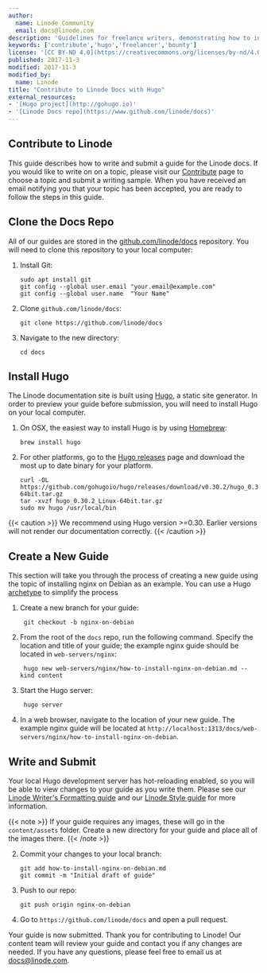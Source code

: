 ```yaml
---
author:
  name: Linode Community
  email: docs@linode.com
description: 'Guidelines for freelance writers, demonstrating how to install Hugo and use it to generate and edit a Linode guide.'
keywords: ['contribute','hugo','freelancer','bounty']
license: '[CC BY-ND 4.0](https://creativecommons.org/licenses/by-nd/4.0)'
published: 2017-11-3
modified: 2017-11-3
modified_by:
  name: Linode
title: "Contribute to Linode Docs with Hugo"
external_resources:
- '[Hugo project](http://gohugo.io)'
- '[Linode Docs repo](https://www.github.com/linode/docs)'
---
```


## Contribute to Linode

This guide describes how to write and submit a guide for the Linode docs. If you would like to write on on a topic, please visit our [Contribute](http://www.linode.com/contribute) page to choose a topic and submit a writing sample. When you have received an email notifying you that your topic has been accepted, you are ready to follow the steps in this guide.


## Clone the Docs Repo

All of our guides are stored in the [github.com/linode/docs](https://github.com/linode/docs) repository. You will need to clone this repository to your local computer:

1.  Install Git:

        sudo apt install git
        git config --global user.email "your.email@example.com"
        git config --global user.name  "Your Name"

2.  Clone `github.com/linode/docs`:

        git clone https://github.com/linode/docs

3.  Navigate to the new directory:

        cd docs

## Install Hugo

The Linode documentation site is built using [Hugo](http://gohugo.io), a static site generator. In order to preview your guide before submission, you will need to install Hugo on your local computer.


1.  On OSX, the easiest way to install Hugo is by using [Homebrew](https://brew.sh/):

        brew install hugo

2.  For other platforms, go to the [Hugo releases](https://github.com/gohugoio/hugo/releases) page and download the most up to date binary for your platform.

        curl -OL https://github.com/gohugoio/hugo/releases/download/v0.30.2/hugo_0.30.2_Linux-64bit.tar.gz
        tar -xvzf hugo_0.30.2_Linux-64bit.tar.gz
        sudo mv hugo /usr/local/bin

{{< caution >}}
We recommend using Hugo version >=0.30. Earlier versions will not render our documentation correctly.
{{< /caution >}}

## Create a New Guide

This section will take you through the process of creating a new guide using the topic of installing nginx on Debian as an example. You can use a Hugo [archetype](https://gohugo.io/content-management/archetypes/) to simplify the process

1. Create a new branch for your guide:

        git checkout -b nginx-on-debian

2. From the root of the `docs` repo, run the following command. Specify the location and title of your guide; the example nginx guide should be located in `web-servers/nginx`:

        hugo new web-servers/nginx/how-to-install-nginx-on-debian.md --kind content

3. Start the Hugo server:

        hugo server

4. In a web browser, navigate to the location of your new guide. The example nginx guide will be located at `http://localhost:1313/docs/web-servers/nginx/how-to-install-nginx-on-debian`.

## Write and Submit

Your local Hugo development server has hot-reloading enabled, so you will be able to view changes to your guide as you write them. Please see our [Linode Writer's Formatting guide](/docs/linode-writers-formatting-guide/) and our [Linode Style guide](/docs/doesnt/exist/yet) for more information.

{{< note >}}
If your guide requires any images, these will go in the `content/assets` folder. Create a new directory for your guide and place all of the images there.
{{< /note >}}

<!--
1.  When you have finished your guide, you can use our scripts to do a quick check:

      python docs/scripts/tests.py how-to-install-nginx-on-debian.md

--->

2.  Commit your changes to your local branch:

        git add how-to-install-nginx-on-debian.md
        git commit -m "Initial draft of guide"

3.  Push to our repo:

        git push origin nginx-on-debian

4.  Go to `https://github.com/linode/docs` and open a pull request.

Your guide is now submitted. Thank you for contributing to Linode! Our content team will review your guide and contact you if any changes are needed. If you have any questions, please feel free to email us at [docs@linode.com](mailto:docs@linode.com).
